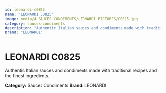 ```yaml
---
id: leonardi-c0825
name: "LEONARDI C0825"
image: media/4 SAUCES CONDIMENTS/LEONARDI PICTURES/C0825.jpg
category: sauces-condiments
description: "Authentic Italian sauces and condiments made with traditional recipes and the finest ingredients."
brand: "LEONARDI"
---
```


# LEONARDI C0825

Authentic Italian sauces and condiments made with traditional recipes and the finest ingredients.

**Category:** Sauces Condiments
**Brand:** LEONARDI
